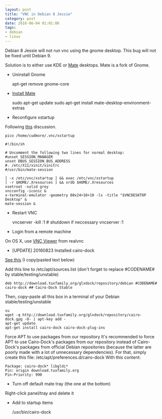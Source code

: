 ```yaml
---
layout: post
title: "VNC in Debian 8 Jessie"
category: post
date: 2016-06-04 01:01:06
tags:
- debian
- linux
---
```


Debian 8 Jessie will not run vnc using the gnome desktop. This bug will not be fixed until Debian 9.

Solution is to either use KDE or [Mate](http://mate-desktop.com) desktops. Mate is a fork of Gnome.

- Uninstall Gnome

    apt-get remove gnome-core
    
- [Install Mate](http://wiki.mate-desktop.org/download)

    sudo apt-get update
    sudo apt-get install mate-desktop-environment-extras

- Reconfigure xstartup

Following [this](https://forums.linuxmint.com/viewtopic.php?t=99225) discussion.

    pico /home/cudmore/.vnc/xstartup
    
	#!/bin/sh

	# Uncomment the following two lines for normal desktop:
	#unset SESSION_MANAGER
	unset DBUS_SESSION_BUS_ADDRESS
	#. /etc/X11/xinit/xinitrc
	#/usr/bin/mate-session

	[ -x /etc/vnc/xstartup ] && exec /etc/vnc/xstartup
	[ -r $HOME/.Xresources ] && xrdb $HOME/.Xresources
	xsetroot -solid grey
	vncconfig -iconic &
	x-terminal-emulator -geometry 80x24+10+10 -ls -title "$VNCDESKTOP Desktop" &
	mate-session &

- Restart VNC

	vncserver -kill :1 # shutdown if neccessary
	vncserver :1
	
- Login from a remote machine

On OS X, use [VNC Viewer](https://www.realvnc.com/download/viewer/) from realvnc

- [UPDATE] 20160823 Installed cairo-dock

[See this](http://glx-dock.org/ww_page.php?p=From%20the%20repository&lang=en) (I copy/pasted text below)

Add this line to /etc/apt/sources.list (don't forget to replace #CODENAME# by stable/testing/unstable)

    deb http://download.tuxfamily.org/glxdock/repository/debian #CODENAME# cairo-dock ## Cairo-Dock Stable

Then, copy-paste all this box in a terminal of your Debian stable/testing/unstable

    su
    wget -q http://download.tuxfamily.org/glxdock/repository/cairo-dock.gpg -O- | apt-key add - 
    apt-get update 
    apt-get install cairo-dock cairo-dock-plug-ins

Force APT to use packages from our repository
It's recommended to force APT to use Cairo-Dock's packages from our repository instead of Cairo-Dock's packages from official Debian repositories (because the latter are poorly made with a lot of unnecessary dependencies). For that, simply create this file: /etc/apt/preferences.d/cairo-dock 
With this content:

    Package: cairo-dock* libgldi* 
    Pin: origin download.tuxfamily.org 
    Pin-Priority: 990

- Turn off default mate tray (the one at the bottom)

Right-click panel/tray and delete it

- Add to startup items

    /usr/bin/cairo-dock
    
    
